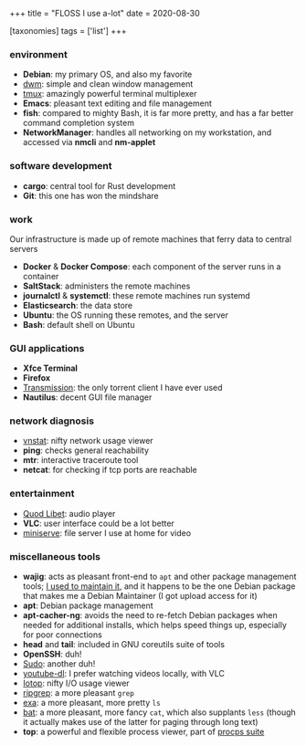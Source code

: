 +++
title = "FLOSS I use a-lot"
date = 2020-08-30

[taxonomies]
tags = ['list']
+++


### environment

- **Debian**: my primary OS, and also my favorite
- [dwm]: simple and clean window management
- [tmux]: amazingly powerful terminal multiplexer
- **Emacs**: pleasant text editing and file management
- **fish**: compared to mighty Bash, it is far more pretty,
   and has a far better command completion system
- **NetworkManager**: handles all networking on my workstation,
  and accessed via **nmcli** and **nm-applet**

### software development

- **cargo**: central tool for Rust development
- **Git**: this one has won the mindshare

### work

Our infrastructure is made up of remote machines that ferry data to
central servers

- **Docker** & **Docker Compose**: each component of the server runs in a container
- **SaltStack**: administers the remote machines
- **journalctl** & **systemctl**: these remote machines run systemd
- **Elasticsearch**: the data store
- **Ubuntu**: the OS running these remotes, and the server
- **Bash**: default shell on Ubuntu

 ### GUI applications

- **Xfce Terminal**
- **Firefox**
- [Transmission][]: the only torrent client I have ever used
- **Nautilus**: decent GUI file manager

### network diagnosis
- [vnstat]: nifty network usage viewer
- **ping**: checks general reachability
- **mtr**: interactive traceroute tool
- **netcat**: for checking if tcp ports are reachable

### entertainment

- [Quod Libet]: audio player
- **VLC**: user interface could be a lot better
- [miniserve]: file server I use at home for video

### miscellaneous tools

- **wajig**: acts as pleasant front-end to `apt` and other
  package management tools;
  [I used to maintain it], and it happens to be the one Debian
  package that makes me a Debian Maintainer (I got upload access
  for it)
- **apt**: Debian package management
- **apt-cacher-ng**: avoids the need to re-fetch Debian packages when needed for
  additional installs, which helps speed things up, especially for poor connections
- **head** and **tail**: included in GNU coreutils suite of tools
- **OpenSSH**: duh!
- [Sudo]: another duh!
- [youtube-dl][]: I prefer watching videos locally, with VLC
- [Iotop]: nifty I/O usage viewer
- [ripgrep]: a more pleasant `grep`
- [exa]: a more pleasant, more pretty `ls`
- [bat]: a more pleasant, more fancy `cat`, which also supplants `less`
  (though it actually makes use of the latter for paging through long text)
- **top**: a powerful and flexible process viewer, part of [procps suite]


[I used to maintain it]: http://tshepang.github.io/tags/wajig.md
[Transmission]: http://www.transmissionbt.com
[dwm]: @/my-current-desktop-setup.md
[tmux]: https://github.com/tmux/tmux/wiki
[youtube-dl]: http://rg3.github.io/youtube-dl
[ripgrep]: http://blog.burntsushi.net/ripgrep
[Sudo]: @/project-of-note-sudo.md
[Iotop]: @/project-of-note-sudo.md
[vnstat]: http://humdi.net/vnstat
[exa]: https://the.exa.website
[bat]: https://crates.io/crates/bat
[procps suite]: https://gitlab.com/procps-ng/procps
[Quod Libet]: https://quodlibet.readthedocs.io
[miniserve]: https://github.com/svenstaro/miniserve

